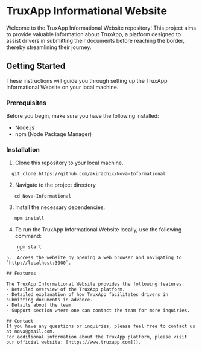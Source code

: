# TruxApp Informational Website
Welcome to the TruxApp Informational Website repository! This project aims to provide valuable information about TruxApp, a platform designed to assist drivers in submitting their documents before reaching the border, thereby streamlining their journey.

## Getting Started
These instructions will guide you through setting up the TruxApp Informational Website on your local machine.
### Prerequisites
Before you begin, make sure you have the following installed:
- Node.js
- npm (Node Package Manager)
### Installation

1. Clone this repository to your local machine.
```
  git clone https://github.com/akirachix/Nova-Informational
```
2. Navigate to the project directory
```
   cd Nova-Informational
```
3. Install the necessary dependencies:
```
   npm install
```
4. To run the TruxApp Informational Website locally, use the following command:
```
    npm start
    ```
5.  Access the website by opening a web browser and navigating to `http://localhost:3000`.

## Features

The TruxApp Informational Website provides the following features:
- Detailed overview of the TruxApp platform.
- Detailed explanation of how TruxApp facilitates drivers in submitting documents in advance.
- Details about the team
- Support section where one can contact the team for more inquiries.

## Contact
If you have any questions or inquiries, please feel free to contact us at nova@gmail.com.
For additional information about the TruxApp platform, please visit our official website: [https://www.truxapp.com]().





